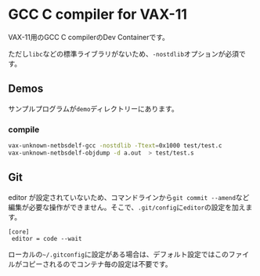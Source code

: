 # GCC C compiler for VAX-11

VAX-11用のGCC C compilerのDev Containerです。

ただし`libc`などの標準ライブラリがないため、`-nostdlib`オプションが必須です。

## Demos

サンプルプログラムが`demo`ディレクトリーにあります。

### compile

```bash
vax-unknown-netbsdelf-gcc -nostdlib -Ttext=0x1000 test/test.c
vax-unknown-netbsdelf-objdump -d a.out  > test/test.s
```

## Git

editor が設定されていないため、コマンドラインから`git commit --amend`など編集が必要な操作ができません。そこで、`.git/config`に`editor`の設定を加えます。

```
[core]
 editor = code --wait
```

ローカルの`~/.gitconfig`に設定がある場合は、デフォルト設定ではこのファイルがコピーされるのでコンテナ毎の設定は不要です。
